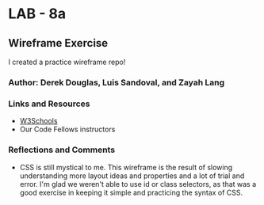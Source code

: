 # LAB - 8a

## Wireframe Exercise

I created a practice wireframe repo!

### Author: Derek Douglas, Luis Sandoval, and Zayah Lang

### Links and Resources

- [W3Schools](https://www.w3schools.com/css/default.asp)
- Our Code Fellows instructors

### Reflections and Comments

- CSS is still mystical to me. This wireframe is the result of slowing understanding more layout ideas and properties and a lot of trial and error. I'm glad we weren't able to use id or class selectors, as that was a good exercise in keeping it simple and practicing the syntax of CSS.
